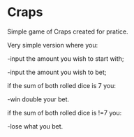 # Craps
Simple game of Craps created for pratice.

Very simple version where you:

-input the amount you wish to start with;

-input the amount you wish to bet;

if the sum of both rolled dice is 7 you:

-win double your bet.

if the sum of both rolled dice is !=7 you:

-lose what you bet.

